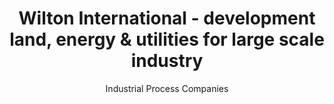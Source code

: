 ---
title: >-
  Wilton International - development land, energy & utilities for large scale
  industry
description: >-
  Industrial site in Teesside UK for businesses requiring large scale
  development land, energy and utilities supplies, private wire electricity
  grid, established infrastructure and high security.
subtitle: Industrial Process Companies
image: >-
  https://res.cloudinary.com/wilton/image/upload/w_1600,q_auto,f_auto/v1562149519/qigfqxvwp9l7rribkifj.jpg
---